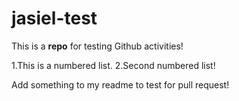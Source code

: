 # jasiel-test
This is a **repo** for testing Github activities!

1.This is a numbered list.
2.Second numbered list!

Add something to my readme to test for pull request!
